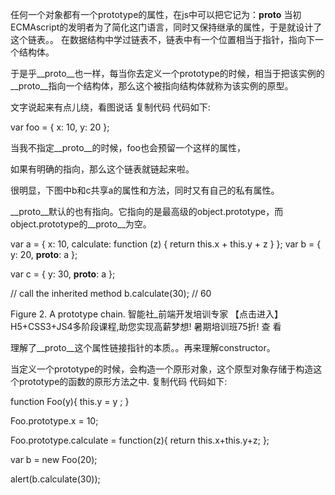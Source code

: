 任何一个对象都有一个prototype的属性，在js中可以把它记为：__proto__
当初ECMAscript的发明者为了简化这门语言，同时又保持继承的属性，于是就设计了这个链表。。
在数据结构中学过链表不，链表中有一个位置相当于指针，指向下一个结构体。

于是乎__proto__也一样，每当你去定义一个prototype的时候，相当于把该实例的__proto__指向一个结构体，那么这个被指向结构体就称为该实例的原型。

文字说起来有点儿绕，看图说话
复制代码 代码如下:

var foo = {
x: 10,
y: 20
};

当我不指定__proto__的时候，foo也会预留一个这样的属性，

如果有明确的指向，那么这个链表就链起来啦。

很明显，下图中b和c共享a的属性和方法，同时又有自己的私有属性。

__proto__默认的也有指向。它指向的是最高级的object.prototype，而object.prototype的__proto__为空。

var a = {
x: 10,
calculate: function (z) {
return this.x + this.y + z
}
};
var b = {
y: 20,
__proto__: a
};

var c = {
y: 30,
__proto__: a
};

// call the inherited method
b.calculate(30); // 60

Figure 2. A prototype chain.
智能社_前端开发培训专家 【点击进入】
H5+CSS3+JS4多阶段课程,助您实现高薪梦想! 暑期培训班75折!
查 看


理解了__proto__这个属性链接指针的本质。。再来理解constructor。

当定义一个prototype的时候，会构造一个原形对象，这个原型对象存储于构造这个prototype的函数的原形方法之中.
复制代码 代码如下:

function Foo(y){
this.y = y ;
}

Foo.prototype.x = 10;

Foo.prototype.calculate = function(z){
return this.x+this.y+z;
};

var b = new Foo(20);

alert(b.calculate(30));


